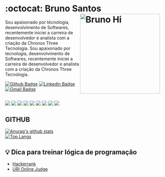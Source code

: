 # :octocat: Bruno Santos<img src="https://user-images.githubusercontent.com/53089002/106663542-9c750280-6582-11eb-955f-3f104a54d206.png" width="260" alt="Bruno Hi" align="right" />

Sou apaixonado por técnologia, desenvolvimento de Softwares, recentemente iniciei a carreira de desenvolvedor e analista com a criação da Chronos Three Tecnologia.
Sou apaixonado por tecnologia, desenvolvimento de Softwares, recentemente iniciei a carreira de desenvolvedor e analista com a criação da Chronos Three Tecnologia.

<!--[![YouTube Badge](https://img.shields.io/badge/-YouTube-red?style=flat-square&logo=youtube&logoColor=white)](https://www.youtube.com/bruno-santos)-->
[![Github Badge](https://img.shields.io/badge/-Github-000?style=flat-square&logo=Github&logoColor=white)](https://github.com/Bruno-Sil/)
[![Linkedin Badge](https://img.shields.io/badge/-LinkedIn-blue?style=flat-square&logo)](https://www.linkedin.com/in/bruno-santos)
[![Gmail Badge](https://img.shields.io/badge/-Gmail-c14438?style=flat-square&logo=Gmail&logoColor=white)](deltafid@gmail.com)
<!--[![Github Badge](https://img.shields.io/badge/-CodePen-black?style=flat-square&logo=CodePen&logoColor=white)](https://CodePen.com/bruno-santos)-->
##
![](https://img.shields.io/badge/‎-Linux-E95420?logo=linux&logoColor=white&style=plastic)
![](https://img.shields.io/badge/‎-PHP-181717?logo=php&logoColor=white&style=plastic)
![](https://img.shields.io/badge/‎-JavaScript-F7DF1E?logo=javascript&logoColor=white&style=plastic)
![](https://img.shields.io/badge/‎-HTML-CC342D?logo=html5&logoColor=white&style=plastic)
![](https://img.shields.io/badge/‎-CSS-1572B6?logo=css3&logoColor=white&style=plastic)
![](https://img.shields.io/badge/‎-NodeJS-339933?logo=Node.js&logoColor=white&style=plastic)
![](https://img.shields.io/badge/‎-Git-F05032?logo=git&logoColor=white&style=plastic)
![](https://img.shields.io/badge/‎-GitHub-181717?logo=github&logoColor=white&style=plastic)
![](https://img.shields.io/badge/‎-VS%20Code-007ACC?logo=visual-studio-code&logoColor=white&style=plastic)
## GITHUB
[![Anurag's github stats](https://github-readme-stats.vercel.app/api?username=bruno-salmito&hide=issues&show_icons=true&title_color=61dafb&text_color=FFFFFF&icon_color=61dafb&bg_color=20232a)](https://github.com/anuraghazra/github-readme-stats)
<br>
[![Top Langs](https://github-readme-stats.vercel.app/api/top-langs/?username=bruno-santos&layout=compact&title_color=61dafb&text_color=FFFFFF&icon_color=61dafb&bg_color=20232a)](https://github.com/anuraghazra/github-readme-stats)
## 💡 Dica para treinar lógica de programação
- [Hackerrank](https://www.hackerrank.com/)
- [URI Online Judge](https://www.urionlinejudge.com.br/judge/en/login)

